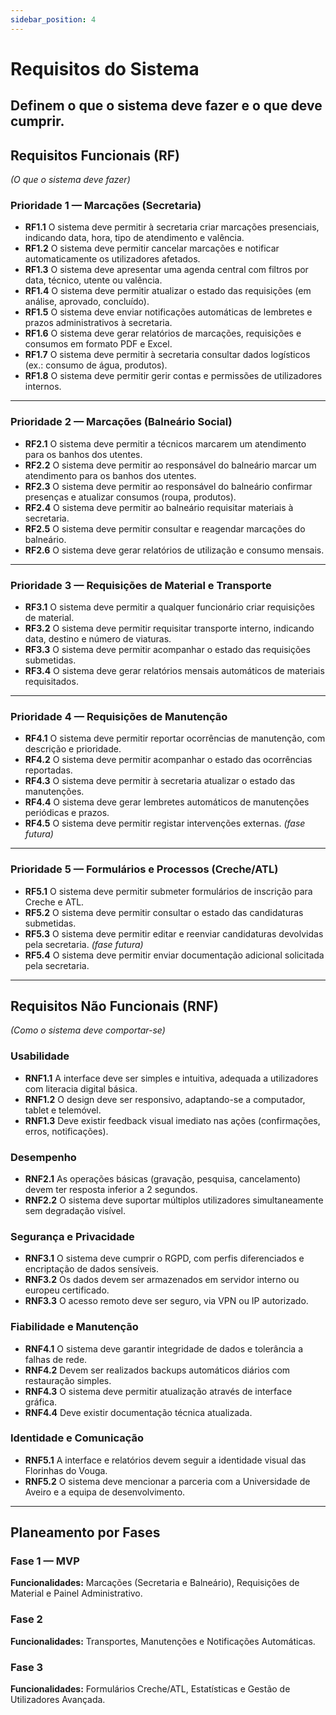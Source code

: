 ```yaml
---
sidebar_position: 4
---
```

# Requisitos do Sistema
Definem o que o sistema deve fazer e o que deve cumprir.
---

## Requisitos Funcionais (RF)
*(O que o sistema deve fazer)*

### Prioridade 1 — Marcações (Secretaria)
- **RF1.1** O sistema deve permitir à secretaria criar marcações presenciais, indicando data, hora, tipo de atendimento e valência.  
- **RF1.2** O sistema deve permitir cancelar marcações e notificar automaticamente os utilizadores afetados.  
- **RF1.3** O sistema deve apresentar uma agenda central com filtros por data, técnico, utente ou valência.  
- **RF1.4** O sistema deve permitir atualizar o estado das requisições (em análise, aprovado, concluído).  
- **RF1.5** O sistema deve enviar notificações automáticas de lembretes e prazos administrativos à secretaria.  
- **RF1.6** O sistema deve gerar relatórios de marcações, requisições e consumos em formato PDF e Excel.  
- **RF1.7** O sistema deve permitir à secretaria consultar dados logísticos (ex.: consumo de água, produtos).  
- **RF1.8** O sistema deve permitir gerir contas e permissões de utilizadores internos.  

---

### Prioridade 2 — Marcações (Balneário Social)
- **RF2.1** O sistema deve permitir a técnicos marcarem um atendimento para os banhos dos utentes.  
- **RF2.2** O sistema deve permitir ao responsável do balneário marcar um atendimento para os banhos dos utentes.  
- **RF2.3** O sistema deve permitir ao responsável do balneário confirmar presenças e atualizar consumos (roupa, produtos).  
- **RF2.4** O sistema deve permitir ao balneário requisitar materiais à secretaria.  
- **RF2.5** O sistema deve permitir consultar e reagendar marcações do balneário.  
- **RF2.6** O sistema deve gerar relatórios de utilização e consumo mensais.  

---

### Prioridade 3 — Requisições de Material e Transporte
- **RF3.1** O sistema deve permitir a qualquer funcionário criar requisições de material.  
- **RF3.2** O sistema deve permitir requisitar transporte interno, indicando data, destino e número de viaturas.  
- **RF3.3** O sistema deve permitir acompanhar o estado das requisições submetidas.  
- **RF3.4** O sistema deve gerar relatórios mensais automáticos de materiais requisitados.  

---

### Prioridade 4 — Requisições de Manutenção
- **RF4.1** O sistema deve permitir reportar ocorrências de manutenção, com descrição e prioridade.  
- **RF4.2** O sistema deve permitir acompanhar o estado das ocorrências reportadas.  
- **RF4.3** O sistema deve permitir à secretaria atualizar o estado das manutenções.  
- **RF4.4** O sistema deve gerar lembretes automáticos de manutenções periódicas e prazos.  
- **RF4.5** O sistema deve permitir registar intervenções externas. *(fase futura)*  

---

### Prioridade 5 — Formulários e Processos (Creche/ATL)
- **RF5.1** O sistema deve permitir submeter formulários de inscrição para Creche e ATL.  
- **RF5.2** O sistema deve permitir consultar o estado das candidaturas submetidas.  
- **RF5.3** O sistema deve permitir editar e reenviar candidaturas devolvidas pela secretaria. *(fase futura)*  
- **RF5.4** O sistema deve permitir enviar documentação adicional solicitada pela secretaria.  

---

## Requisitos Não Funcionais (RNF)
*(Como o sistema deve comportar-se)*

### Usabilidade
- **RNF1.1** A interface deve ser simples e intuitiva, adequada a utilizadores com literacia digital básica.  
- **RNF1.2** O design deve ser responsivo, adaptando-se a computador, tablet e telemóvel.  
- **RNF1.3** Deve existir feedback visual imediato nas ações (confirmações, erros, notificações).  

### Desempenho
- **RNF2.1** As operações básicas (gravação, pesquisa, cancelamento) devem ter resposta inferior a 2 segundos.  
- **RNF2.2** O sistema deve suportar múltiplos utilizadores simultaneamente sem degradação visível.  

### Segurança e Privacidade
- **RNF3.1** O sistema deve cumprir o RGPD, com perfis diferenciados e encriptação de dados sensíveis.  
- **RNF3.2** Os dados devem ser armazenados em servidor interno ou europeu certificado.  
- **RNF3.3** O acesso remoto deve ser seguro, via VPN ou IP autorizado.  

### Fiabilidade e Manutenção
- **RNF4.1** O sistema deve garantir integridade de dados e tolerância a falhas de rede.  
- **RNF4.2** Devem ser realizados backups automáticos diários com restauração simples.  
- **RNF4.3** O sistema deve permitir atualização através de interface gráfica.  
- **RNF4.4** Deve existir documentação técnica atualizada.  

### Identidade e Comunicação
- **RNF5.1** A interface e relatórios devem seguir a identidade visual das Florinhas do Vouga.  
- **RNF5.2** O sistema deve mencionar a parceria com a Universidade de Aveiro e a equipa de desenvolvimento.  

---

## Planeamento por Fases

### Fase 1 — MVP
**Funcionalidades:** Marcações (Secretaria e Balneário), Requisições de Material e Painel Administrativo.

### Fase 2
**Funcionalidades:** Transportes, Manutenções e Notificações Automáticas.

### Fase 3
**Funcionalidades:** Formulários Creche/ATL, Estatísticas e Gestão de Utilizadores Avançada.